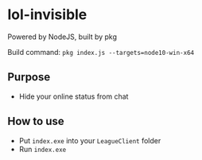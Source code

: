 # lol-invisible

Powered by NodeJS, built by pkg

Build command: `pkg index.js --targets=node10-win-x64`

## Purpose
- Hide your online status from chat

## How to use
- Put `index.exe` into your `LeagueClient` folder
- Run `index.exe`
